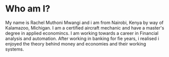 # Who am I?
My name is Rachel Muthoni Mwangi and i am from Nairobi, Kenya by way of Kalamazoo, Michigan. I am a certified aircraft mechanic and have a master's degree in applied economincs. I am working towards a career in Financial analysis and automation. After working in banking for fie years, i realised i enjoyed the theory behind money and economies and their working systems.
